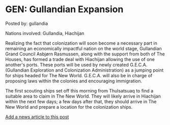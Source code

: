 # GEN: Gullandian Expansion

Posted by: gullandia

Nations involved: Gullandia, Hiachijan

Realizing the fact that colonization will soon become a necessary part in remaining an economically impactful nation on the world stage, Gullandian Grand Council Asbjørn Rasmussen, along with the support from both of The Houses, has formed a trade deal with Hiachijan allowing the use of one another's ports. These ports will be used by newly created G.E.C.A. (Gullandian Exploration and Colonization Administration) as a jumping point for ships headed for The New World. G.E.C.A. will also be in charge of proposing laws within the colonies and encouraging immigration.

The first scouting ships set off this morning from Thulsatsuaq to find a suitable area to claim in The New World. They will likely arrive in Hiachijan within the next few days; a few days after that, they should arrive in The New World and prepare a location for the colonization ships. 

[Add a news article to this post](http://solborg.xyz/rp/admin.php?event=2016-10-23_gullandian-expansion-gullandia)


